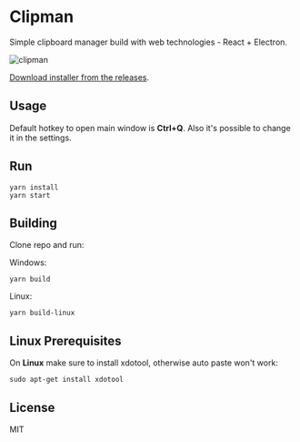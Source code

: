 # Clipman
Simple clipboard manager build with web technologies - React + Electron.

![clipman](https://user-images.githubusercontent.com/18439751/83306804-50fc9e80-a214-11ea-9f29-19c22e3876b8.png)

[Download installer from the releases](https://github.com/sanddro/clipman/releases).

## Usage
Default hotkey to open main window is **Ctrl+Q**. Also it's possible to change it in the settings.

## Run
```
yarn install
yarn start
```

## Building
Clone repo and run:

Windows:
```
yarn build
```
Linux:
```
yarn build-linux
```

## Linux Prerequisites
On **Linux** make sure to install xdotool, otherwise auto paste won't work: 
```
sudo apt-get install xdotool
```

## License
MIT

